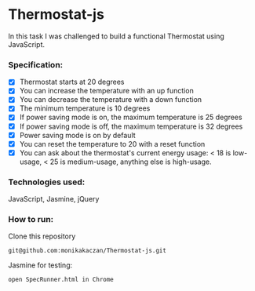 # Thermostat-js

In this task I was challenged to build a functional Thermostat using JavaScript. 

### Specification:

- [x] Thermostat starts at 20 degrees
- [x] You can increase the temperature with an up function
- [x] You can decrease the temperature with a down function
- [x] The minimum temperature is 10 degrees
- [x] If power saving mode is on, the maximum temperature is 25 degrees
- [x] If power saving mode is off, the maximum temperature is 32 degrees
- [x] Power saving mode is on by default
- [x] You can reset the temperature to 20 with a reset function
- [x] You can ask about the thermostat's current energy usage: < 18 is low-usage, < 25 is medium-usage, anything else is high-usage.

### Technologies used:
JavaScript, Jasmine, jQuery 

### How to run: 
Clone this repository <br>
```
git@github.com:monikakaczan/Thermostat-js.git
```
Jasmine for testing:
```
open SpecRunner.html in Chrome
```
